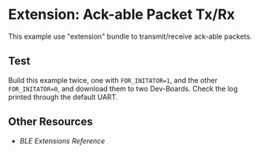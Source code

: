# Extension:  Ack-able Packet Tx/Rx

This example use "extension" bundle to transmit/receive ack-able packets.

## Test

Build this example twice, one with `FOR_INITATOR=1`, and the other `FOR_INITATOR=0`, and download them
to two Dev-Boards. Check the log printed through the default UART.

## Other Resources

* _BLE Extensions Reference_